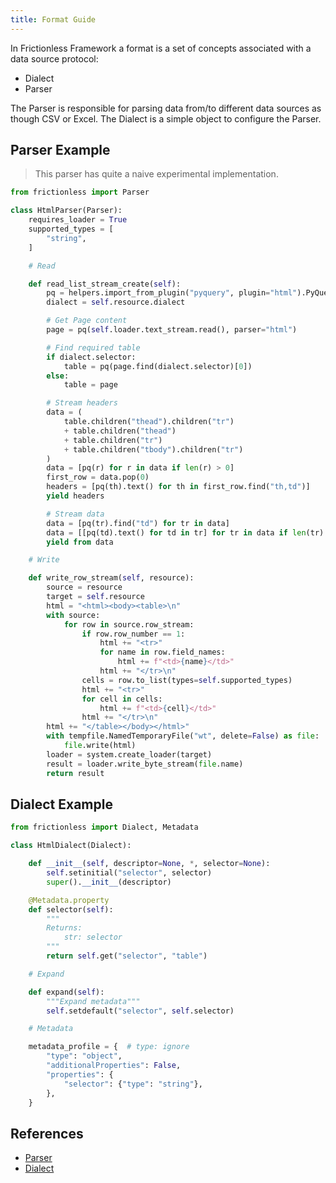```yaml
---
title: Format Guide
---
```


In Frictionless Framework a format is a set of concepts associated with a data source protocol:
- Dialect
- Parser

The Parser is responsible for parsing data from/to different data sources as though CSV or Excel. The Dialect is a simple object to configure the Parser.

## Parser Example

> This parser has quite a naive experimental implementation.

```python script title="Python"
from frictionless import Parser

class HtmlParser(Parser):
    requires_loader = True
    supported_types = [
        "string",
    ]

    # Read

    def read_list_stream_create(self):
        pq = helpers.import_from_plugin("pyquery", plugin="html").PyQuery
        dialect = self.resource.dialect

        # Get Page content
        page = pq(self.loader.text_stream.read(), parser="html")

        # Find required table
        if dialect.selector:
            table = pq(page.find(dialect.selector)[0])
        else:
            table = page

        # Stream headers
        data = (
            table.children("thead").children("tr")
            + table.children("thead")
            + table.children("tr")
            + table.children("tbody").children("tr")
        )
        data = [pq(r) for r in data if len(r) > 0]
        first_row = data.pop(0)
        headers = [pq(th).text() for th in first_row.find("th,td")]
        yield headers

        # Stream data
        data = [pq(tr).find("td") for tr in data]
        data = [[pq(td).text() for td in tr] for tr in data if len(tr) > 0]
        yield from data

    # Write

    def write_row_stream(self, resource):
        source = resource
        target = self.resource
        html = "<html><body><table>\n"
        with source:
            for row in source.row_stream:
                if row.row_number == 1:
                    html += "<tr>"
                    for name in row.field_names:
                        html += f"<td>{name}</td>"
                    html += "</tr>\n"
                cells = row.to_list(types=self.supported_types)
                html += "<tr>"
                for cell in cells:
                    html += f"<td>{cell}</td>"
                html += "</tr>\n"
        html += "</table></body></html>"
        with tempfile.NamedTemporaryFile("wt", delete=False) as file:
            file.write(html)
        loader = system.create_loader(target)
        result = loader.write_byte_stream(file.name)
        return result
```

## Dialect Example

```python script title="Python"
from frictionless import Dialect, Metadata

class HtmlDialect(Dialect):

    def __init__(self, descriptor=None, *, selector=None):
        self.setinitial("selector", selector)
        super().__init__(descriptor)

    @Metadata.property
    def selector(self):
        """
        Returns:
            str: selector
        """
        return self.get("selector", "table")

    # Expand

    def expand(self):
        """Expand metadata"""
        self.setdefault("selector", self.selector)

    # Metadata

    metadata_profile = {  # type: ignore
        "type": "object",
        "additionalProperties": False,
        "properties": {
            "selector": {"type": "string"},
        },
    }
```

## References

- [Parser](../../references/api-reference.md#parser)
- [Dialect](../../references/api-reference.md#dialect)
